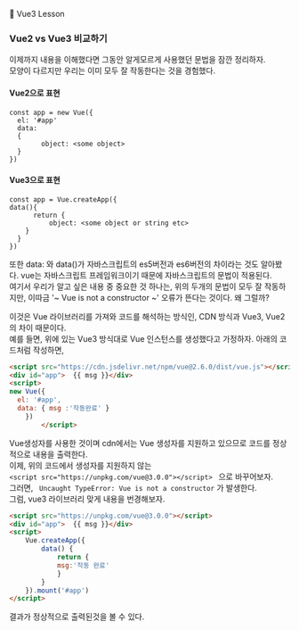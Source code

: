 :cactus: Vue3 Lesson 

### Vue2 vs Vue3 비교하기
이제까지 내용을 이해했다면 그동안 알게모르게 사용했던 문법을 잠깐 정리하자.  
모양이 다르지만 우리는 이미 모두 잘 작동한다는 것을 경험했다. 

#### Vue2으로 표현
```
const app = new Vue({
  el: '#app'
  data:
  {
        object: <some object>
  }
})
```

#### Vue3으로 표현
```
const app = Vue.createApp({  
data(){
      return {
          object: <some object or string etc>
    }
  }
})
```
또한 data: 와 data()가 자바스크립트의 es5버전과 es6버전의 차이라는 것도 알아봤다. vue는 자바스크립트 프레임워크이기 때문에 자바스크립트의 문법이 적용된다.  
여기서 우리가 알고 싶은 내용 중 중요한 것 하나는, 위의 두개의 문법이 모두 잘 작동하지만,  이따금 '~ Vue is not a constructor ~' 오류가 뜬다는 것이다. 왜 그럴까?   

이것은 Vue 라이브러리를 가져와 코드를 해석하는 방식인, CDN 방식과 Vue3, Vue2의 차이 때문이다.  
예를 들면,
위에 있는 Vue3 방식대로 Vue 인스턴스를 생성했다고 가정하자. 아래의 코드처럼 작성하면,   
```html
<script src="https://cdn.jsdelivr.net/npm/vue@2.6.0/dist/vue.js"></script>
<div id="app">  {{ msg }}</div>
<script>
new Vue({
  el: '#app',   
  data: { msg :'작동완료' }
	})
		</script>
``` 
Vue생성자를 사용한 것이며 cdn에서는 Vue 생성자를 지원하고 있으므로 코드를 정상적으로 내용을 출력한다.  
이제, 위의 코드에서 생성자를 지원하지 않는   
```<script src="https://unpkg.com/vue@3.0.0"></script> ``` 으로 바꾸어보자.   
그러면, ```  Uncaught TypeError: Vue is not a constructor ``` 가 발생한다.  
그럼, vue3 라이브러리 맞게 내용을 번경해보자.   
```html
<script src="https://unpkg.com/vue@3.0.0"></script>
<div id="app">  {{ msg }}</div>
<script>
    Vue.createApp({
        data() {
            return { 
            msg:'작동 완료'
            }
        }
    }).mount('#app')
</script>
```
결과가 정상적으로 출력된것을 볼 수 있다. 


